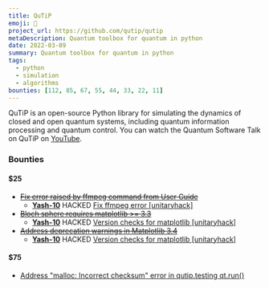 ```yaml
---
title: QuTiP
emoji: 🐍
project_url: https://github.com/qutip/qutip
metaDescription: Quantum toolbox for quantum in python
date: 2022-03-09
summary: Quantum toolbox for quantum in python
tags:
  - python
  - simulation
  - algorithms
bounties: [112, 85, 67, 55, 44, 33, 22, 11]
---
```


QuTiP is an open-source Python library for simulating the dynamics of closed
and open quantum systems, including quantum information processing and
quantum control.
You can watch the Quantum Software Talk on QuTiP on [YouTube](https://www.youtube.com/watch?v=2tF_4ZJAuYY&list=PL-VMs2BCTI_nnSQmBaccJ1CdQfw5cpHSp&index=3).
### Bounties

#### $25
- ~~[Fix error raised by ffmpeg command from User Guide](https://github.com/qutip/qutip/issues/799)~~
  - **[Yash-10](https://github.com/Yash-10)** HACKED [Fix ffmpeg error [unitaryhack]](https://github.com/qutip/qutip/pull/1557)
- ~~[Bloch sphere requires matplotlib >= 3.3](https://github.com/qutip/qutip/issues/1502)~~
  - **[Yash-10](https://github.com/Yash-10)** HACKED [Version checks for matplotlib [unitaryhack]](https://github.com/qutip/qutip/pull/1556)
- ~~[Address deprecation warnings in Matplotlib 3.4](https://github.com/qutip/qutip/issues/1503)~~
  - **[Yash-10](https://github.com/Yash-10)** HACKED [Version checks for matplotlib [unitaryhack]](https://github.com/qutip/qutip/pull/1556)

#### $75
- [Address "malloc: Incorrect checksum" error in qutip.testing qt.run()](https://github.com/qutip/qutip/issues/1160)
